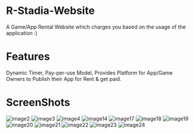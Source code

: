 # R-Stadia-Website
A Game/App Rental Website which charges you based on the usage of the application :)

# Features 
Dynamic Timer,
Pay-per-use Model,
Provides Platform for App/Game Owners to Publish their App for Rent & get paid.

# ScreenShots
![image2](https://github.com/Itsbijoshuman/R-Stadia-Website/assets/93047483/00d760c7-272e-48a8-a802-4481be8a66a7)
![image3](https://github.com/Itsbijoshuman/R-Stadia-Website/assets/93047483/82dd4e63-e900-4b44-b60a-2200d7237941)
![image4](https://github.com/Itsbijoshuman/R-Stadia-Website/assets/93047483/4a71ee56-275f-4505-a546-ffa0d231d1d0)
![image14](https://github.com/Itsbijoshuman/R-Stadia-Website/assets/93047483/cc0193db-a6c0-4212-9182-b987aee5adda)
![image17](https://github.com/Itsbijoshuman/R-Stadia-Website/assets/93047483/401868ec-de69-4390-b819-d20b256d6956)
![image18](https://github.com/Itsbijoshuman/R-Stadia-Website/assets/93047483/e5139ef3-2a86-44e6-90b8-7acc64ea7180)
![image19](https://github.com/Itsbijoshuman/R-Stadia-Website/assets/93047483/6426be2e-6ade-46ff-9b38-ca274cb936a4)
![image20](https://github.com/Itsbijoshuman/R-Stadia-Website/assets/93047483/1a6f2bd6-3c13-42b2-b842-d5a3ae40c4b2)
![image21](https://github.com/Itsbijoshuman/R-Stadia-Website/assets/93047483/33974cb5-0533-4881-a071-c31f8161da6a)
![image22](https://github.com/Itsbijoshuman/R-Stadia-Website/assets/93047483/fbd292a8-6bd5-4977-ad5a-d46f44e6b86d)
![image23](https://github.com/Itsbijoshuman/R-Stadia-Website/assets/93047483/9e326faf-407a-40fc-82e4-a4facac5f584)
![image24](https://github.com/Itsbijoshuman/R-Stadia-Website/assets/93047483/48083782-df14-4bba-98c2-56c6be58fc69)
